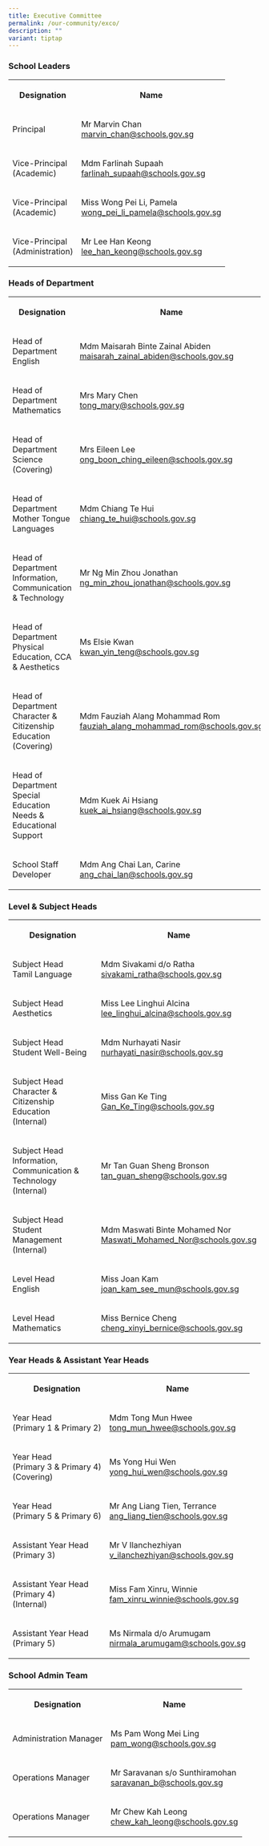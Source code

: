 ```yaml
---
title: Executive Committee
permalink: /our-community/exco/
description: ""
variant: tiptap
---
```

<h3><strong>School Leaders</strong></h3>
<table style="minWidth: 50px">
<colgroup>
<col>
<col>
</colgroup>
<tbody>
<tr>
<th rowspan="1" colspan="1">
<p>Designation</p>
</th>
<th rowspan="1" colspan="1">
<p>Name</p>
</th>
</tr>
<tr>
<td rowspan="1" colspan="1">
<p>Principal</p>
</td>
<td rowspan="1" colspan="1">
<p>Mr Marvin Chan
<br><a href="mailto:marvin_chan@schools.gov.sg" rel="noopener noreferrer nofollow" target="_blank">marvin_chan@schools.gov.sg</a>
</p>
</td>
</tr>
<tr>
<td rowspan="1" colspan="1">
<p>Vice-Principal
<br>(Academic)</p>
</td>
<td rowspan="1" colspan="1">
<p>Mdm Farlinah Supaah
<br><a href="mailto:farlinah_supaah@schools.gov.sg" rel="noopener noreferrer nofollow" target="_blank">farlinah_supaah@schools.gov.sg</a>
</p>
</td>
</tr>
<tr>
<td rowspan="1" colspan="1">
<p>Vice-Principal
<br>(Academic)</p>
</td>
<td rowspan="1" colspan="1">
<p>Miss Wong Pei Li, Pamela
<br><a href="mailto:wong_pei_li_pamela@schools.gov.sg" rel="noopener nofollow" target="_blank">wong_pei_li_pamela@schools.gov.sg</a>
</p>
</td>
</tr>
<tr>
<td rowspan="1" colspan="1">
<p>Vice-Principal
<br>(Administration)</p>
</td>
<td rowspan="1" colspan="1">
<p>Mr Lee Han Keong
<br><a href="mailto:lee_han_keong@schools.gov.sg" rel="noopener noreferrer nofollow" target="_blank">lee_han_keong@schools.gov.sg</a>
</p>
</td>
</tr>
</tbody>
</table>
<h3><strong>Heads of Department</strong></h3>
<table style="minWidth: 50px">
<colgroup>
<col>
<col>
</colgroup>
<tbody>
<tr>
<th rowspan="1" colspan="1">
<p>Designation</p>
</th>
<th rowspan="1" colspan="1">
<p>Name</p>
</th>
</tr>
<tr>
<td rowspan="1" colspan="1">
<p>Head of Department
<br>English</p>
</td>
<td rowspan="1" colspan="1">
<p>Mdm Maisarah Binte Zainal Abiden
<br><a href="mailto:maisarah_zainal_abiden@schools.gov.sg" rel="noopener noreferrer nofollow" target="_blank">maisarah_zainal_abiden@schools.gov.sg</a>
</p>
</td>
</tr>
<tr>
<td rowspan="1" colspan="1">
<p>Head of Department
<br>Mathematics</p>
</td>
<td rowspan="1" colspan="1">
<p>Mrs Mary Chen
<br><a href="mailto:tong_mary@schools.gov.sg" rel="noopener noreferrer nofollow" target="_blank">tong_mary@schools.gov.sg</a>
</p>
</td>
</tr>
<tr>
<td rowspan="1" colspan="1">
<p>Head of Department
<br>Science
<br>(Covering)</p>
</td>
<td rowspan="1" colspan="1">
<p>Mrs Eileen Lee
<br><a href="mailto:ong_boon_ching_eileen@schools.gov.sg" rel="noopener noreferrer nofollow" target="_blank">ong_boon_ching_eileen@schools.gov.sg</a>
</p>
</td>
</tr>
<tr>
<td rowspan="1" colspan="1">
<p>Head of Department
<br>Mother Tongue Languages</p>
</td>
<td rowspan="1" colspan="1">
<p>Mdm Chiang Te Hui
<br><a href="mailto:chiang_te_hui@schools.gov.sg" rel="noopener noreferrer nofollow" target="_blank">chiang_te_hui@schools.gov.sg</a>
</p>
</td>
</tr>
<tr>
<td rowspan="1" colspan="1">
<p>Head of Department
<br>Information, Communication &amp; Technology</p>
</td>
<td rowspan="1" colspan="1">
<p>Mr Ng Min Zhou Jonathan
<br><a href="mailto:ng_min_zhou_jonathan@schools.gov.sg" rel="noopener noreferrer nofollow" target="_blank">ng_min_zhou_jonathan@schools.gov.sg</a>
</p>
</td>
</tr>
<tr>
<td rowspan="1" colspan="1">
<p>Head of Department
<br>Physical Education, CCA &amp; Aesthetics</p>
</td>
<td rowspan="1" colspan="1">
<p>Ms Elsie Kwan
<br><a href="mailto:kwan_yin_teng@schools.gov.sg" rel="noopener noreferrer nofollow" target="_blank">kwan_yin_teng@schools.gov.sg</a>
</p>
</td>
</tr>
<tr>
<td rowspan="1" colspan="1">
<p>Head of Department
<br>Character &amp; Citizenship Education
<br>(Covering)</p>
</td>
<td rowspan="1" colspan="1">
<p>Mdm Fauziah Alang Mohammad Rom
<br><a href="mailto:fauziah_alang_mohammad_rom@schools.gov.sg" rel="noopener noreferrer nofollow" target="_blank">fauziah_alang_mohammad_rom@schools.gov.sg</a>
</p>
</td>
</tr>
<tr>
<td rowspan="1" colspan="1">
<p>Head of Department
<br>Special Education Needs &amp; Educational Support</p>
</td>
<td rowspan="1" colspan="1">
<p>Mdm Kuek Ai Hsiang
<br><a href="mailto:kuek_ai_hsiang@schools.gov.sg" rel="noopener noreferrer nofollow" target="_blank">kuek_ai_hsiang@schools.gov.sg</a>
</p>
</td>
</tr>
<tr>
<td rowspan="1" colspan="1">
<p>School Staff Developer</p>
</td>
<td rowspan="1" colspan="1">
<p>Mdm Ang Chai Lan, Carine
<br><a href="mailto:ang_chai_lan@schools.gov.sg" rel="noopener noreferrer nofollow" target="_blank">ang_chai_lan@schools.gov.sg</a>
</p>
</td>
</tr>
</tbody>
</table>
<h3><strong>Level &amp; Subject Heads</strong></h3>
<table style="minWidth: 50px">
<colgroup>
<col>
<col>
</colgroup>
<tbody>
<tr>
<th rowspan="1" colspan="1">
<p>Designation</p>
</th>
<th rowspan="1" colspan="1">
<p>Name</p>
</th>
</tr>
<tr>
<td rowspan="1" colspan="1">
<p>Subject Head
<br>Tamil Language</p>
</td>
<td rowspan="1" colspan="1">
<p>Mdm Sivakami d/o Ratha
<br><a href="mailto:sivakami_ratha@schools.gov.sg" rel="noopener noreferrer nofollow" target="_blank">sivakami_ratha@schools.gov.sg</a>
</p>
</td>
</tr>
<tr>
<td rowspan="1" colspan="1">
<p>Subject Head
<br>Aesthetics</p>
</td>
<td rowspan="1" colspan="1">
<p>Miss Lee Linghui Alcina
<br><a href="mailto:lee_linghui_alcina@schools.gov.sg" rel="noopener noreferrer nofollow" target="_blank">lee_linghui_alcina@schools.gov.sg</a>
</p>
</td>
</tr>
<tr>
<td rowspan="1" colspan="1">
<p>Subject Head
<br>Student Well-Being</p>
</td>
<td rowspan="1" colspan="1">
<p>Mdm Nurhayati Nasir
<br><a href="mailto:nurhayati_nasir@schools.gov.sg" rel="noopener noreferrer nofollow" target="_blank">nurhayati_nasir@schools.gov.sg</a>
</p>
</td>
</tr>
<tr>
<td rowspan="1" colspan="1">
<p>Subject Head
<br>Character &amp; Citizenship Education
<br>(Internal)</p>
</td>
<td rowspan="1" colspan="1">
<p>Miss Gan Ke Ting
<br><a href="mailto:Gan_Ke_Ting@schools.gov.sg" rel="noopener noreferrer nofollow" target="_blank">Gan_Ke_Ting@schools.gov.sg</a>
</p>
</td>
</tr>
<tr>
<td rowspan="1" colspan="1">
<p>Subject Head
<br>Information, Communication &amp; Technology
<br>(Internal)</p>
</td>
<td rowspan="1" colspan="1">
<p>Mr Tan Guan Sheng Bronson
<br><a href="mailto:tan_guan_sheng@schools.gov.sg" rel="noopener noreferrer nofollow" target="_blank">tan_guan_sheng@schools.gov.sg</a>
</p>
</td>
</tr>
<tr>
<td rowspan="1" colspan="1">
<p>Subject Head
<br>Student Management
<br>(Internal)</p>
</td>
<td rowspan="1" colspan="1">
<p>Mdm Maswati Binte Mohamed Nor
<br><a href="mailto:Maswati_Mohamed_Nor@schools.gov.sg" rel="noopener noreferrer nofollow" target="_blank">Maswati_Mohamed_Nor@schools.gov.sg</a>
</p>
</td>
</tr>
<tr>
<td rowspan="1" colspan="1">
<p>Level Head
<br>English</p>
</td>
<td rowspan="1" colspan="1">
<p>Miss Joan Kam
<br><a href="mailto:joan_kam_see_mun@schools.gov.sg" rel="noopener noreferrer nofollow" target="_blank">joan_kam_see_mun@schools.gov.sg</a>
</p>
</td>
</tr>
<tr>
<td rowspan="1" colspan="1">
<p>Level Head
<br>Mathematics</p>
</td>
<td rowspan="1" colspan="1">
<p>Miss Bernice Cheng
<br><a href="mailto:cheng_xinyi_bernice@schools.gov.sg" rel="noopener noreferrer nofollow" target="_blank">cheng_xinyi_bernice@schools.gov.sg</a>
</p>
</td>
</tr>
</tbody>
</table>
<h3><strong>Year Heads &amp; Assistant Year Heads</strong></h3>
<table style="minWidth: 50px">
<colgroup>
<col>
<col>
</colgroup>
<tbody>
<tr>
<th rowspan="1" colspan="1">
<p>Designation</p>
</th>
<th rowspan="1" colspan="1">
<p>Name</p>
</th>
</tr>
<tr>
<td rowspan="1" colspan="1">
<p>Year Head
<br>(Primary 1 &amp; Primary 2)</p>
</td>
<td rowspan="1" colspan="1">
<p>Mdm Tong Mun Hwee
<br><a href="mailto:tong_mun_hwee@schools.gov.sg" rel="noopener noreferrer nofollow" target="_blank">tong_mun_hwee@schools.gov.sg</a>
</p>
</td>
</tr>
<tr>
<td rowspan="1" colspan="1">
<p>Year Head
<br>(Primary 3 &amp; Primary 4)
<br>(Covering)</p>
</td>
<td rowspan="1" colspan="1">
<p>Ms Yong Hui Wen
<br><a href="mailto:yong_hui_wen@schools.gov.sg" rel="noopener noreferrer nofollow" target="_blank">yong_hui_wen@schools.gov.sg</a>
</p>
</td>
</tr>
<tr>
<td rowspan="1" colspan="1">
<p>Year Head
<br>(Primary 5 &amp; Primary 6)</p>
</td>
<td rowspan="1" colspan="1">
<p>Mr Ang Liang Tien, Terrance
<br><a href="mailto:ang_liang_tien@schools.gov.sg" rel="noopener noreferrer nofollow" target="_blank">ang_liang_tien@schools.gov.sg</a>
</p>
</td>
</tr>
<tr>
<td rowspan="1" colspan="1">
<p>Assistant Year Head
<br>(Primary 3)</p>
</td>
<td rowspan="1" colspan="1">
<p>Mr V Ilanchezhiyan
<br><a href="mailto:v_ilanchezhiyan@schools.gov.sg" rel="noopener noreferrer nofollow" target="_blank">v_ilanchezhiyan@schools.gov.sg</a>
</p>
</td>
</tr>
<tr>
<td rowspan="1" colspan="1">
<p>Assistant Year Head
<br>(Primary 4)
<br>(Internal)</p>
</td>
<td rowspan="1" colspan="1">
<p>Miss Fam Xinru, Winnie
<br><a href="mailto:fam_xinru_winnie@schools.gov.sg" rel="noopener noreferrer nofollow" target="_blank">fam_xinru_winnie@schools.gov.sg</a>
</p>
</td>
</tr>
<tr>
<td rowspan="1" colspan="1">
<p>Assistant Year Head
<br>(Primary 5)</p>
</td>
<td rowspan="1" colspan="1">
<p>Ms Nirmala d/o Arumugam
<br><a href="mailto:nirmala_arumugam@schools.gov.sg" rel="noopener noreferrer nofollow" target="_blank">nirmala_arumugam@schools.gov.sg</a>
</p>
</td>
</tr>
</tbody>
</table>
<h3><strong>School Admin Team</strong></h3>
<table style="minWidth: 50px">
<colgroup>
<col>
<col>
</colgroup>
<tbody>
<tr>
<th rowspan="1" colspan="1">
<p>Designation</p>
</th>
<th rowspan="1" colspan="1">
<p>Name</p>
</th>
</tr>
<tr>
<td rowspan="1" colspan="1">
<p>Administration Manager</p>
</td>
<td rowspan="1" colspan="1">
<p>Ms Pam Wong Mei Ling
<br><a href="mailto:pam_wong@schools.gov.sg" rel="noopener noreferrer nofollow" target="_blank">pam_wong@schools.gov.sg</a>
</p>
</td>
</tr>
<tr>
<td rowspan="1" colspan="1">
<p>Operations Manager</p>
</td>
<td rowspan="1" colspan="1">
<p>Mr Saravanan s/o Sunthiramohan
<br><a href="mailto:saravanan_b@schools.gov.sg" rel="noopener noreferrer nofollow" target="_blank">saravanan_b@schools.gov.sg</a>
</p>
</td>
</tr>
<tr>
<td rowspan="1" colspan="1">
<p>Operations Manager</p>
</td>
<td rowspan="1" colspan="1">
<p>Mr Chew Kah Leong
<br><a href="mailto:chew_kah_leong@schools.gov.sg" rel="noopener noreferrer nofollow" target="_blank">chew_kah_leong@schools.gov.sg</a>
</p>
</td>
</tr>
</tbody>
</table>
<p></p>